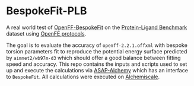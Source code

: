 # BespokeFit-PLB

A real world test of [OpenFF-BespokeFit](https://github.com/openforcefield/openff-bespokefit) on the 
[Protein-Ligand Benchmark](https://github.com/openforcefield/protein-ligand-benchmark) dataset using [OpenFE protocols](https://github.com/OpenFreeEnergy/openfe). 

The goal is to evaluate the accuracy of `openff-2.2.1.offxml` with bespoke torsion parameters fit to reproduce the 
potential energy surface predicted by `aimnet2/wb97m-d3` which should offer a good balance between fitting speed and accuracy.
This repo contains the inputs and scripts used to set up and execute the calculations via [ASAP-Alchemy](https://github.com/asapdiscovery/asapdiscovery)
which has an interface to `BespokeFit`. All calculations were executed on [Alchemiscale](https://github.com/OpenFreeEnergy/alchemiscale).


